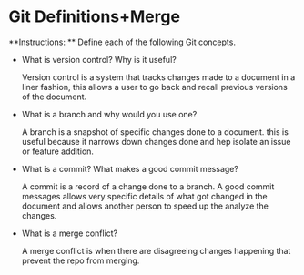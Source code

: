 # Git Definitions+Merge

**Instructions: ** Define each of the following Git concepts.

* What is version control?  Why is it useful?

  Version control is a system that tracks changes made to a document in a liner fashion, this allows a user to go back and recall previous versions of the document. 

* What is a branch and why would you use one?

  A branch is a snapshot of specific changes done to a document. this is useful because it narrows down changes done and hep isolate an issue or feature addition. 

* What is a commit? What makes a good commit message?
  
  A commit is a record of a change done to a branch. A good commit messages allows very specific details of what got changed in the document and allows another person to speed up the analyze the changes. 

* What is a merge conflict?
  
  A merge conflict is when there are disagreeing changes happening that prevent the repo from merging.